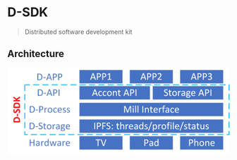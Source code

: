 # D-SDK 

> Distributed software development kit

## Architecture
![](https://github.com/SJTU-OpenNetwork/D-SDK/blob/master/doc/image/architecture.png)